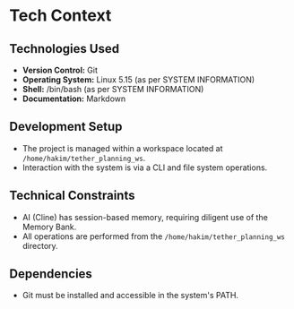 # Tech Context

## Technologies Used

- **Version Control:** Git
- **Operating System:** Linux 5.15 (as per SYSTEM INFORMATION)
- **Shell:** /bin/bash (as per SYSTEM INFORMATION)
- **Documentation:** Markdown

## Development Setup

- The project is managed within a workspace located at `/home/hakim/tether_planning_ws`.
- Interaction with the system is via a CLI and file system operations.

## Technical Constraints

- AI (Cline) has session-based memory, requiring diligent use of the Memory Bank.
- All operations are performed from the `/home/hakim/tether_planning_ws` directory.

## Dependencies

- Git must be installed and accessible in the system's PATH.
